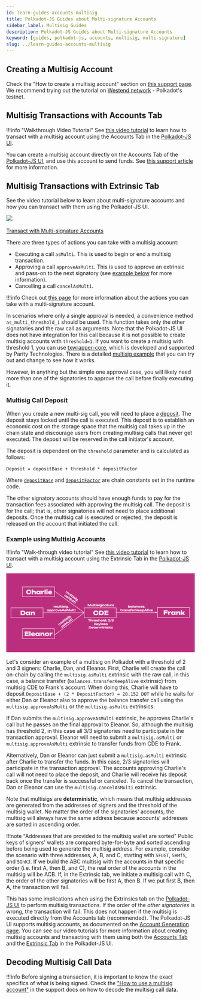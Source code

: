 ```yaml
---
id: learn-guides-accounts-multisig
title: Polkadot-JS Guides about Multi-signature Accounts
sidebar_label: Multisig Guides
description: Polkadot-JS Guides about Multi-signature Accounts
keyword: [guides, polkadot-js, accounts, multisig, multi-signature]
slug: ../learn-guides-accounts-multisig
---
```




<MessageBox message="Polkadot-JS is for developers and power users only. If you need help using the Polkadot-JS UI, you can contact the
[Polkadot Support Team](https://support.polkadot.network/support/home). For more user-friendly tools
see the [wallets](../general/wallets-and-extensions.md), [apps](./apps-index) and [dashboard](./dashboards-index) pages." />

## Creating a Multisig Account

Check the "How to create a multisig account" section on
[this support page](https://support.polkadot.network/support/solutions/articles/65000181826-how-to-create-and-use-a-multisig-account).
We recommend trying out the tutorial on
[Westend network](../maintain/maintain-networks.md#westend-test-network) - Polkadot's testnet.

## Multisig Transactions with Accounts Tab

!!!info "Walkthrough Video Tutorial"
    See [this video tutorial](https://www.youtube.com/watch?v=-cPiKMslZqI) to learn how to transact with a multisig account using the Accounts Tab in the [Polkadot-JS UI](https://polkadot.js.org/apps/#/accounts).

You can create a multisig account directly on the Accounts Tab of the
[Polkadot-JS UI](https://polkadot.js.org/apps/#/accounts), and use this account to send funds. See
[this support article](https://support.polkadot.network/support/solutions/articles/65000181826-how-to-create-and-use-a-multisig-account)
for more information.

## Multisig Transactions with Extrinsic Tab

See the video tutorial below to learn about multi-signature accounts and how you can transact with
them using the Polkadot-JS UI.

<div className="row">
<div className="col text--center">
    <a href="https://youtu.be/Qv_nJVcvQr8?t=2109">
      <img src="https://img.youtube.com/vi/Qv_nJVcvQr8/0.jpg" width="350" style="borderRadius: 10, border: '1px solid slategrey'" />
    </a>
    <p>
      <a href="https://youtu.be/Qv_nJVcvQr8?t=2109">Transact with Multi-signature Accounts</a>
    </p>
  </div>
</div>

There are three types of actions you can take with a multisig account:

- Executing a call `asMulti`. This is used to begin or end a multisig transaction.
- Approving a call `approveAsMulti`. This is used to approve an extrinsic and pass-on to the next
  signatory (see [example below](#example-using-multi-signature-accounts) for more information).
- Cancelling a call `cancelAsMulti`.

!!!info
    Check out [this page](https://polkadot.js.org/docs/substrate/extrinsics#multisig) for more information about the actions you can take with a multi-signature account.

In scenarios where only a single approval is needed, a convenience method `as_multi_threshold_1`
should be used. This function takes only the other signatories and the raw call as arguments. Note
that the Polkadot-JS UI does not have integration for this call because it is not possible to create
multisig accounts with `threshold=1`. If you want to create a multisig with threshold 1, you can use
[txwrapper-core](https://github.com/paritytech/txwrapper-core), which is developed and supported by
Parity Technologies. There is a detailed
[multisig example](https://github.com/paritytech/txwrapper-core/tree/main/packages/txwrapper-examples/multisig)
that you can try out and change to see how it works.

However, in anything but the simple one approval case, you will likely need more than one of the
signatories to approve the call before finally executing it.

### Multisig Call Deposit

When you create a new multi-sig call, you will need to place a
[deposit](../general/chain-state-values.md#multisig-deposit-base). The deposit stays locked until
the call is executed. This deposit is to establish an economic cost on the storage space that the
multisig call takes up in the chain state and discourage users from creating multisig calls that
never get executed. The deposit will be reserved in the call initiator's account.

The deposit is dependent on the `threshold` parameter and is calculated as follows:

```
Deposit = depositBase + threshold * depositFactor
```

Where [`depositBase`](../general/chain-state-values.md#multisig-deposit-base) and
[`depositFactor`](../general/chain-state-values.md#multisig-deposit-factor) are chain constants set
in the runtime code.

The other signatory accounts should have enough funds to pay for the transaction fees associated
with approving the multisig call. The deposit is for the call; that is, other signatories will not
need to place additional deposits. Once the multisig call is executed or rejected, the deposit is
released on the account that initiated the call.

### Example using Multisig Accounts

!!!info "Walk-through video tutorial"
    See [this video tutorial](https://www.youtube.com/watch?v=T0vIuJcTJeQ) to learn how to transact with a multisig account using the Extrinsic Tab in the [Polkadot-JS UI](https://polkadot.js.org/apps/#/explorer).

![multisig diagram](../assets/multisig-diagram.png)

Let's consider an example of a multisig on Polkadot with a threshold of 2 and 3 signers: Charlie,
Dan, and Eleanor. First, Charlie will create the call on-chain by calling the `multisig.asMulti`
extrinsic with the raw call, in this case, a balance transfer (`balances.transferKeepAlive`
extrinsic) from multisig CDE to Frank's account. When doing this, Charlie will have to deposit
`DepositBase + (2 * DepositFactor) = 20.152 DOT` while he waits for either Dan or Eleanor also to
approve the balance transfer call using the `multisig.approveAsMulti` or the `multisig.asMulti`
extrinsics.

If Dan submits the `multisig.approveAsMulti` extrinsic, he approves Charlie's call but he passes on
the final approval to Eleanor. So, although the multisig has threshold 2, in this case all 3/3
signatories need to participate in the transaction approval. Eleanor will need to submit a
`multisig.asMulti` or `multisig.approveAsMulti` extrinsic to transfer funds from CDE to Frank.

Alternatively, Dan or Eleanor can just submit a `multisig.asMulti` extrinsic after Charlie to
transfer the funds. In this case, 2/3 signatories will participate in the transaction approval. The
accounts approving Charlie's call will not need to place the deposit, and Charlie will receive his
deposit back once the transfer is successful or canceled. To cancel the transaction, Dan or Eleanor
can use the `multisig.cancelAsMulti` extrinsic.

Note that multisigs are **deterministic**, which means that multisig addresses are generated from
the addresses of signers and the threshold of the multisig wallet. No matter the order of the
signatories' accounts, the multisig will always have the same address because accounts' addresses
are sorted in ascending order.

!!!note "Addresses that are provided to the multisig wallet are sorted"
    Public keys of signers' wallets are compared byte-for-byte and sorted ascending before being used to generate the multisig address. For example, consider the scenario with three addresses, A, B, and C, starting with `5FUGT`, `5HMfS`, and `5GhKJ`. If we build the ABC multisig with the accounts in that specific order (i.e. first A, then B, and C), the real order of the accounts in the multisig will be ACB. If, in the Extrinsic tab, we initiate a multisig call with C, the order of the other signatories will be first A, then B. If we put first B, then A, the transaction will fail.

This has some implications when using the Extrinsics tab on the
[Polkadot-JS UI](https://polkadot.js.org/apps/#/accounts) to perform multisig transactions. If the
order of the _other signatories_ is wrong, the transaction will fail. This does not happen if the
multisig is executed directly from the Accounts tab (recommended). The Polkadot-JS UI supports
multisig accounts, as documented on the [Account Generation page](./learn-account-multisig.md). You
can see our video tutorials for more information about creating multisig accounts and transacting
with them using both the [Accounts Tab](https://www.youtube.com/watch?v=-cPiKMslZqI) and the
[Extrinsic Tab](https://www.youtube.com/watch?v=T0vIuJcTJeQ) in the Polkadot-JS UI.

## Decoding Multisig Call Data

!!!info
    Before signing a transaction, it is important to know the exact specifics of what is being signed. Check the ["How to use a multisig account"](https://support.polkadot.network/support/solutions/articles/65000181826-how-to-create-and-use-a-multisig-account) in the support docs on how to decode the multisig call data.
